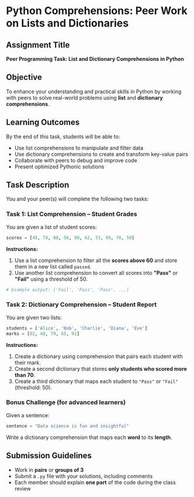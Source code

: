 # Python Comprehensions: Peer Work on Lists and Dictionaries

## Assignment Title
**Peer Programming Task: List and Dictionary Comprehensions in Python**

## Objective
To enhance your understanding and practical skills in Python by working with peers to solve real-world problems using **list** and **dictionary comprehensions**.

## Learning Outcomes
By the end of this task, students will be able to:
- Use list comprehensions to manipulate and filter data
- Use dictionary comprehensions to create and transform key-value pairs
- Collaborate with peers to debug and improve code
- Present optimized Pythonic solutions

## Task Description
You and your peer(s) will complete the following two tasks:

### Task 1: List Comprehension – Student Grades

You are given a list of student scores:

```python
scores = [45, 78, 88, 56, 90, 62, 33, 99, 70, 50]
```

**Instructions:**
1. Use a list comprehension to filter all the **scores above 60** and store them in a new list called `passed`.
2. Use another list comprehension to convert all scores into **"Pass"** or **"Fail"** using a threshold of 50.

```python
# Example output: ['Fail', 'Pass', 'Pass', ...]
```

### Task 2: Dictionary Comprehension – Student Report

You are given two lists:

```python
students = ['Alice', 'Bob', 'Charlie', 'Diana', 'Eve']
marks = [82, 48, 79, 65, 91]
```

**Instructions:**
1. Create a dictionary using comprehension that pairs each student with their mark.
2. Create a second dictionary that stores **only students who scored more than 70**.
3. Create a third dictionary that maps each student to `"Pass"` or `"Fail"` (threshold: 50).

### Bonus Challenge (for advanced learners)

Given a sentence:

```python
sentence = "Data science is fun and insightful"
```

Write a dictionary comprehension that maps each **word** to its **length**.

## Submission Guidelines
- Work in **pairs** or **groups of 3**
- Submit a `.py` file with your solutions, including comments
- Each member should explain **one part** of the code during the class review
